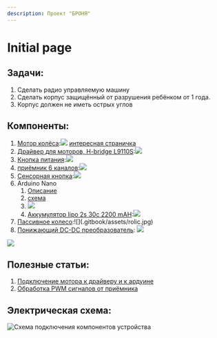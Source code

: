 ```yaml
---
description: Проект "БРОНЯ"
---
```


# Initial page

## Задачи:

1. Сделать радио управляемую машину
2. Сделать корпус защищённый от разрушения ребёнком от 1 года.
3. Корпус должен не иметь острых углов

## Компоненты:

1. [Мотор колёса](https://russian.alibaba.com/product-detail/mini-5v-dc-gear-motor-for-electric-toys-tronsun-motor-t-130-60356151712.html):![](.gitbook/assets/motor.jpg) [интересная страничка](https://3d-diy.ru/wiki/arduino-moduli/drajver-dvigatelya-l9110s/)
2. [Драйвер для моторов, H-bridge L9110S](https://www.terraelectronica.ru/product/2091066):![](.gitbook/assets/driver.jpg) 
3. [Кнопка питания](https://aliexpress.ru/item/32806585772.html?spm=a2g0s.9042311.0.0.264d33edvZchHq):![](.gitbook/assets/switch.jpg) 
4. [приёмник 6 каналов](https://fccid.io/N4ZFLYSKYIA6B/User-Manual/User-Manual-2578917):![](.gitbook/assets/receiver.jpg) 
5. [Сенсорная кнопка](https://aliexpress.ru/item/32798630944.html?spm=a2g0s.9042311.0.0.264d33edvZchHq):![](.gitbook/assets/switch-touch.jpg) 
6. Arduino Nano 
   1. [Описание](https://arduinomaster.ru/platy-arduino/plata-arduino-nano/)
   2. [схема](https://www.arduino.cc/en/uploads/Main/Arduino_Nano-Rev3.2-SCH.pdf)
   3. ![](.gitbook/assets/arduino-nano.jpg)  
   4.  [Аккумулятор lipo 2s 30c 2200 mAH](https://systop.ru/rc-model/26-vse-pro-lipo-akkumulyatory-zaryadka-ekspluataciya-hranenie.html):![](.gitbook/assets/lipo.jpg) 
7. [Пассивное колесо](https://aliexpress.ru/item/4000284053351.html?spm=a2g0o.productlist.0.0.261e37dbv0Flnx&algo_pvid=f7bfd35a-6827-484c-afd5-3bf700ec3b84&algo_expid=f7bfd35a-6827-484c-afd5-3bf700ec3b84-16&btsid=0b8b036315863901697093215e72bf&ws_ab_test=searchweb0_0,searchweb201602_,searchweb201603_):![](.gitbook/assets/rolic.jpg) 
8. [Понижающий DC-DC преобразователь](https://3d-diy.ru/product/ponizhayushhij-dc-dc-preobrazovatel-lm2596?gclid=CjwKCAjw7LX0BRBiEiwA__gNw2KR6lpraJ9YqIhZg96d8xAmmyZsg3aVhUp-Kdx0nNspOJkhPeGh2hoCUvMQAvD_BwE): ![](.gitbook/assets/dc-dc.jpg) 

![](.gitbook/assets/anduino_nano_pinout.jpg)

## Полезные статьи:

1. [Подключение мотора к драйверу и к ардуине](https://3d-diy.ru/wiki/arduino-moduli/drajver-dvigatelya-l9110s/)
2. [Обработка PWM сигналов от приёмника](https://eax.me/pwm-ppm-decoding/)

## Электрическая схема: 

  

![&#x421;&#x445;&#x435;&#x43C;&#x430; &#x43F;&#x43E;&#x434;&#x43A;&#x43B;&#x44E;&#x447;&#x435;&#x43D;&#x438;&#x44F; &#x43A;&#x43E;&#x43C;&#x43F;&#x43E;&#x43D;&#x435;&#x43D;&#x442;&#x43E;&#x432; &#x443;&#x441;&#x442;&#x440;&#x43E;&#x439;&#x441;&#x442;&#x432;&#x430; ](.gitbook/assets/skhema.jpg)

